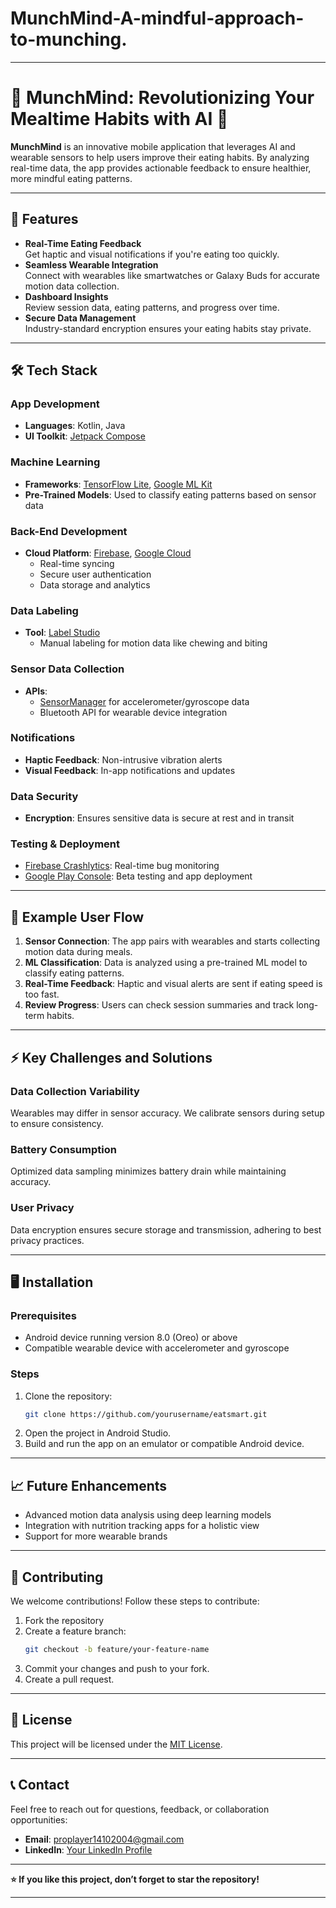 # MunchMind-A-mindful-approach-to-munching.


---

# 🍴 MunchMind: Revolutionizing Your Mealtime Habits with AI 🥗

**MunchMind** is an innovative mobile application that leverages AI and wearable sensors to help users improve their eating habits. By analyzing real-time data, the app provides actionable feedback to ensure healthier, more mindful eating patterns. 

---

## 🚀 Features  
- **Real-Time Eating Feedback**  
  Get haptic and visual notifications if you're eating too quickly.  
- **Seamless Wearable Integration**  
  Connect with wearables like smartwatches or Galaxy Buds for accurate motion data collection.  
- **Dashboard Insights**  
  Review session data, eating patterns, and progress over time.  
- **Secure Data Management**  
  Industry-standard encryption ensures your eating habits stay private.

---

## 🛠️ Tech Stack  

### **App Development**
- **Languages**: Kotlin, Java  
- **UI Toolkit**: [Jetpack Compose](https://developer.android.com/jetpack/compose)  

### **Machine Learning**
- **Frameworks**: [TensorFlow Lite](https://www.tensorflow.org/lite), [Google ML Kit](https://developers.google.com/ml-kit)  
- **Pre-Trained Models**: Used to classify eating patterns based on sensor data  

### **Back-End Development**
- **Cloud Platform**: [Firebase](https://firebase.google.com), [Google Cloud](https://cloud.google.com)  
  - Real-time syncing  
  - Secure user authentication  
  - Data storage and analytics  

### **Data Labeling**
- **Tool**: [Label Studio](https://labelstud.io)  
  - Manual labeling for motion data like chewing and biting  

### **Sensor Data Collection**
- **APIs**:  
  - [SensorManager](https://developer.android.com/reference/android/hardware/SensorManager) for accelerometer/gyroscope data  
  - Bluetooth API for wearable device integration  

### **Notifications**
- **Haptic Feedback**: Non-intrusive vibration alerts  
- **Visual Feedback**: In-app notifications and updates  

### **Data Security**
- **Encryption**: Ensures sensitive data is secure at rest and in transit  

### **Testing & Deployment**
- [Firebase Crashlytics](https://firebase.google.com/products/crashlytics): Real-time bug monitoring  
- [Google Play Console](https://play.google.com/console): Beta testing and app deployment  

---

## 🌟 Example User Flow  
1. **Sensor Connection**: The app pairs with wearables and starts collecting motion data during meals.  
2. **ML Classification**: Data is analyzed using a pre-trained ML model to classify eating patterns.  
3. **Real-Time Feedback**: Haptic and visual alerts are sent if eating speed is too fast.  
4. **Review Progress**: Users can check session summaries and track long-term habits.  

---

## ⚡ Key Challenges and Solutions  
### **Data Collection Variability**  
Wearables may differ in sensor accuracy. We calibrate sensors during setup to ensure consistency.  

### **Battery Consumption**  
Optimized data sampling minimizes battery drain while maintaining accuracy.  

### **User Privacy**  
Data encryption ensures secure storage and transmission, adhering to best privacy practices.  

---

## 🖥️ Installation  

### Prerequisites  
- Android device running version 8.0 (Oreo) or above  
- Compatible wearable device with accelerometer and gyroscope  

### Steps  
1. Clone the repository:  
   ```bash  
   git clone https://github.com/yourusername/eatsmart.git  
   ```  
2. Open the project in Android Studio.  
3. Build and run the app on an emulator or compatible Android device.  

---

## 📈 Future Enhancements  
- Advanced motion data analysis using deep learning models  
- Integration with nutrition tracking apps for a holistic view  
- Support for more wearable brands  

---

## 👥 Contributing  
We welcome contributions! Follow these steps to contribute:  
1. Fork the repository  
2. Create a feature branch:  
   ```bash  
   git checkout -b feature/your-feature-name  
   ```  
3. Commit your changes and push to your fork.  
4. Create a pull request.  

---

## 📄 License  
This project will be licensed under the [MIT License](LICENSE).  

---

## 📞 Contact  
Feel free to reach out for questions, feedback, or collaboration opportunities:  
- **Email**: proplayer14102004@gmail.com 
- **LinkedIn**: [Your LinkedIn Profile](https://www.linkedin.com/in/prasanna-patil-3a1280269/)  


---

**⭐ If you like this project, don’t forget to star the repository!**  

---

